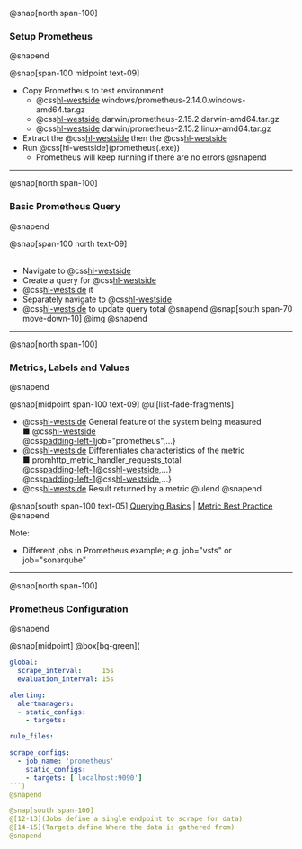 @snap[north span-100]
### Setup Prometheus
@snapend

@snap[span-100 midpoint text-09]
- Copy Prometheus to test environment
  - @css[hl-westside](Windows:) windows/prometheus-2.14.0.windows-amd64.tar.gz
  - @css[hl-westside](Mac:) darwin/prometheus-2.15.2.darwin-amd64.tar.gz
  - @css[hl-westside](Linux:) darwin/prometheus-2.15.2.linux-amd64.tar.gz
- Extract the @css[hl-westside](.gz) then the @css[hl-westside](.tar)
- Run @css[hl-westside](prometheus(.exe&#41;)
  - Prometheus will keep running if there are no errors
@snapend

---
@snap[north span-100]
### Basic Prometheus Query
@snapend

@snap[span-100 north text-09]
<br><br>
- Navigate to @css[hl-westside](localhost:9090)
- Create a query for @css[hl-westside](promhttp_metric_handler_requests_total)
- @css[hl-westside](Execute) it
- Separately navigate to @css[hl-westside]([localhost:9090/metrics]())
- @css[hl-westside](Refresh) to update query total
@snapend
@snap[south span-70 move-down-10]
@img[](assets/img/prometheus-query.png)
@snapend

---
@snap[north span-100]
### Metrics, Labels and Values
@snapend

@snap[midpoint span-100 text-09]
@ul[list-fade-fragments]
- @css[hl-westside](Metric:) General feature of the system being measured<br>&#9632; @css[hl-westside](promhttp_metric_handler_requests_total)<br>@css[padding-left-1]({)job="prometheus",...}
- @css[hl-westside](Labels:) Differentiates characteristics of the metric<br>&#9632; promhttp_metric_handler_requests_total<br>@css[padding-left-1]({)@css[hl-westside](job="prometheus"),...}<br>@css[padding-left-1]({)@css[hl-westside](job="sonarqube"),...}
- @css[hl-westside](Values:) Result returned by a metric
@ulend
@snapend

@snap[south span-100 text-05]
[Querying Basics](https://prometheus.io/docs/prometheus/latest/querying/basics/) | [Metric Best Practice](https://prometheus.io/docs/practices/naming/)
@snapend

Note:
- Different jobs in Prometheus example; e.g. job="vsts" or job="sonarqube"

---
@snap[north span-100]
### Prometheus Configuration
@snapend

@snap[midpoint]
@box[bg-green](
```yaml
global:
  scrape_interval:     15s
  evaluation_interval: 15s

alerting:
  alertmanagers:
  - static_configs:
    - targets:

rule_files:

scrape_configs:
  - job_name: 'prometheus'
    static_configs:
    - targets: ['localhost:9090']
```)
@snapend

@snap[south span-100]
@[12-13](Jobs define a single endpoint to scrape for data)
@[14-15](Targets define Where the data is gathered from)
@snapend
